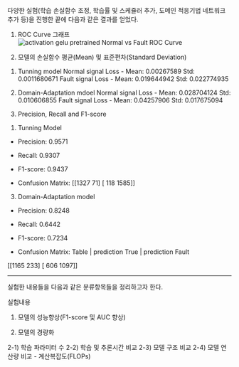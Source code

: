 다양한 실험(학습 손실함수 조정, 학습률 및 스케쥴러 추가, 도메인 적응기법 네트워크 추가 등)을 진행한 끝에 다음과 같은 결과를 얻었다.

1. ROC Curve 그래프
![activation gelu pretrained Normal vs  Fault ROC Curve](https://github.com/user-attachments/assets/4d01cc2a-fbcc-40ca-871a-07d1a0933ed6)

2. 모델의 손실함수 평균(Mean) 및 표준편차(Standard Deviation)
1) Tunning model
Normal signal Loss - Mean:  0.00267589  Std:  0.0011680671
Fault signal Loss - Mean:  0.019644942  Std:  0.022774935

2) Domain-Adaptation mdoel
Normal signal Loss - Mean:  0.028704124  Std:  0.010606855
Fault signal Loss - Mean:  0.04257906  Std:  0.017675094

3. Precision, Recall and F1-score
1) Tunning Model

- Precision: 0.9571
- Recall: 0.9307
- F1-score: 0.9437

- Confusion Matrix:
[[1327   71]
 [ 118 1585]]
3) Domain-Adaptation model

- Precision: 0.8248
- Recall: 0.6442
- F1-score: 0.7234

- Confusion Matrix:
Table | prediction True | prediction Fault

[[1165  233]
 [ 606 1097]]



- - - - - - - -
실험한 내용들을 다음과 같은 분류항목들을 정리하고자 한다.

실험내용

1. 모델의 성능향상(F1-score 및 AUC  향상)

2. 모델의 경량화

2-1) 학습 파라미터 수
2-2) 학습 및 추론시간 비교
2-3) 모델 구조 비교
2-4) 모델 연산량 비교 - 계산복잡도(FLOPs)  

